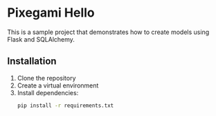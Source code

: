 # Pixegami Hello

This is a sample project that demonstrates how to create models using Flask and SQLAlchemy.

## Installation

1. Clone the repository
2. Create a virtual environment
3. Install dependencies:
   ```bash
   pip install -r requirements.txt
